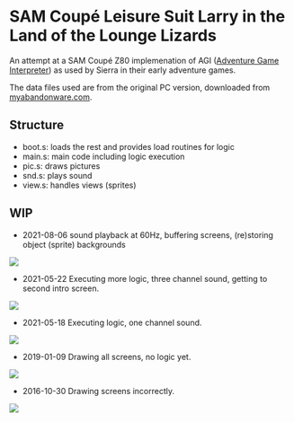 # SAM Coupé Leisure Suit Larry in the Land of the Lounge Lizards

An attempt at a SAM Coupé Z80 implemenation of AGI ([Adventure Game Interpreter](https://wiki.scummvm.org/index.php?title=AGI)) as used by Sierra in their early adventure games.

The data files used are from the original PC version, downloaded from [myabandonware.com](http://www.myabandonware.com/game/leisure-suit-larry-in-the-land-of-the-lounge-lizards-bl).

## Structure

- boot.s: loads the rest and provides load routines for logic
- main.s: main code including logic execution
- pic.s: draws pictures
- snd.s: plays sound
- view.s: handles views (sprites)

## WIP

- 2021-08-06 sound playback at 60Hz, buffering screens, (re)storing object (sprite) backgrounds

[![](https://img.youtube.com/vi/wklwWEloDvw/0.jpg)](https://youtu.be/wklwWEloDvw)

- 2021-05-22 Executing more logic, three channel sound, getting to second intro screen.

[![](https://img.youtube.com/vi/uuMEnUA0ZJ8/0.jpg)](https://youtu.be/uuMEnUA0ZJ8)

- 2021-05-18 Executing logic, one channel sound.

[![](https://img.youtube.com/vi/llnwEy08kf0/0.jpg)](https://youtu.be/llnwEy08kf0)

- 2019-01-09 Drawing all screens, no logic yet.

[![](https://img.youtube.com/vi/F9AWT6OgUL4/0.jpg)](https://youtu.be/F9AWT6OgUL4)

- 2016-10-30 Drawing screens incorrectly.

[![](https://img.youtube.com/vi/gwnQOlHn7mE/0.jpg)](https://youtu.be/gwnQOlHn7mE)
